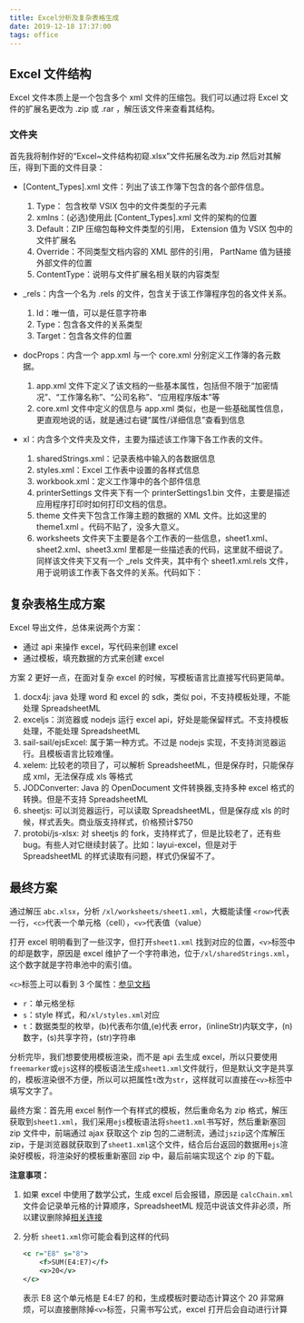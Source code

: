 ```yaml
---
title: Excel分析及复杂表格生成
date: 2019-12-18 17:37:00
tags: office
---
```


## Excel 文件结构

Excel 文件本质上是一个包含多个 xml 文件的压缩包。我们可以通过将 Excel 文件的扩展名更改为 .zip 或 .rar ，解压该文件来查看其结构。

### 文件夹

首先我将制作好的“Excel~文件结构初窥.xlsx”文件拓展名改为.zip 然后对其解压，得到下面的文件目录：

- [Content_Types].xml 文件：列出了该工作簿下包含的各个部件信息。

  1. Type： 包含枚举 VSIX 包中的文件类型的子元素
  2. xmlns：(必选)使用此 [Content_Types].xml 文件的架构的位置
  3. Default：ZIP 压缩包每种文件类型的引用， Extension 值为 VSIX 包中的文件扩展名
  4. Override：不同类型文档内容的 XML 部件的引用， PartName 值为链接外部文件的位置
  5. ContentType：说明与文件扩展名相关联的内容类型

- \_rels：内含一个名为 .rels 的文件，包含关于该工作簿程序包的各文件关系。

  1. Id：唯一值，可以是任意字符串
  2. Type：包含各文件的关系类型
  3. Target：包含各文件的位置

- docProps：内含一个 app.xml 与一个 core.xml 分别定义工作簿的各元数据。

  1. app.xml 文件下定义了该文档的一些基本属性，包括但不限于“加密情况”、“工作簿名称”、“公司名称”、“应用程序版本”等
  2. core.xml 文件中定义的信息与 app.xml 类似，也是一些基础属性信息，更直观地说的话，就是通过右键“属性/详细信息”查看到信息

- xl：内含多个文件夹及文件，主要为描述该工作簿下各工作表的文件。

  1. sharedStrings.xml：记录表格中输入的各数据信息
  2. styles.xml：Excel 工作表中设置的各样式信息
  3. workbook.xml：定义工作簿中的各个部件信息
  4. printerSettings 文件夹下有一个 printerSettings1.bin 文件，主要是描述应用程序打印时如何打印文档的信息。
  5. theme 文件夹下包含工作簿主题的数据的 XML 文件。比如这里的 theme1.xml 。代码不贴了，没多大意义。
  6. worksheets 文件夹下主要是各个工作表的一些信息，sheet1.xml、sheet2.xml、sheet3.xml 里都是一些描述表的代码，这里就不细说了。同样该文件夹下又有一个 \_rels 文件夹，其中有个 sheet1.xml.rels 文件，用于说明该工作表下各文件的关系。代码如下：

## 复杂表格生成方案

Excel 导出文件，总体来说两个方案：

- 通过 api 来操作 excel，写代码来创建 excel
- 通过模板，填充数据的方式来创建 excel

方案 2 更好一点，在面对复杂 excel 的时候，写模板语言比直接写代码更简单。

1. docx4j: java 处理 word 和 excel 的 sdk，类似 poi，不支持模板处理，不能处理 SpreadsheetML
2. exceljs：浏览器或 nodejs 运行 excel api，好处是能保留样式。不支持模板处理，不能处理 SpreadsheetML
3. sail-sail/ejsExcel: 属于第一种方式。不过是 nodejs 实现，不支持浏览器运行。且模板语言比较难懂。
4. xelem: 比较老的项目了，可以解析 SpreadsheetML，但是保存时，只能保存成 xml，无法保存成 xls 等格式
5. JODConverter: Java 的 OpenDocument 文件转换器,支持多种 excel 格式的转换。但是不支持 SpreadsheetML
6. sheetjs: 可以浏览器运行，可以读取 SpreadsheetML，但是保存成 xls 的时候，样式丢失。商业版支持样式，价格预计\$750
7. protobi/js-xlsx: 对 sheetjs 的 fork，支持样式了，但是比较老了，还有些 bug。有些人对它继续封装了。比如：layui-excel，但是对于 SpreadsheetML 的样式读取有问题，样式仍保留不了。

## 最终方案

通过解压 `abc.xlsx`，分析 `/xl/worksheets/sheet1.xml`，大概能读懂 `<row>`代表一行，`<c>`代表一个单元格（cell），`<v>`代表值（value）

打开 excel 明明看到了一些汉字，但打开`sheet1.xml` 找到对应的位置，`<v>`标签中的却是数字，原因是 excel 维护了一个字符串池，位于`/xl/sharedStrings.xml`，这个数字就是字符串池中的索引值。

`<c>`标签上可以看到 3 个属性：[参见文档](https://docs.microsoft.com/en-us/dotnet/api/documentformat.openxml.spreadsheet.cellvalues?view=openxml-2.8.1)

- `r`：单元格坐标
- `s`：style 样式，和`/xl/styles.xml`对应
- `t`：数据类型的枚举，(b)代表布尔值,(e)代表 error，(inlineStr)内联文字，(n)数字，(s)共享字符，(str)字符串

分析完毕，我们想要使用模板渲染，而不是 api 去生成 excel，所以只要使用`freemarker`或`ejs`这样的模板语法生成`sheet1.xml`文件就行，但是默认文字是共享的，模板渲染很不方便，所以可以把属性`t`改为`str`，这样就可以直接在`<v>`标签中填写文字了。

最终方案：首先用 excel 制作一个有样式的模板，然后重命名为 zip 格式，解压获取到`sheet1.xml`，我们采用`ejs`模板语法将`sheet1.xml`书写好，然后重新塞回 zip 文件中，前端通过 ajax 获取这个 zip 包的二进制流，通过`jszip`这个库解压 zip，于是浏览器就获取到了`sheet1.xml`这个文件，结合后台返回的数据用`ejs`渲染好模板，将渲染好的模板重新塞回 zip 中，最后前端实现这个 zip 的下载。

**注意事项：**

1. 如果 excel 中使用了数学公式，生成 excel 后会报错，原因是 `calcChain.xml` 文件会记录单元格的计算顺序，SpreadsheetML 规范中说该文件非必须，所以建议删除掉[相关连接](https://docs.microsoft.com/zh-cn/office/open-xml/working-with-the-calculation-chain)
2. 分析 `sheet1.xml`你可能会看到这样的代码

   ```xml
   <c r="E8" s="8">
       <f>SUM(E4:E7)</f>
       <v>20</v>
   </c>
   ```

   表示 E8 这个单元格是 E4:E7 的和，生成模板时要动态计算这个 20 非常麻烦，可以直接删除掉`<v>`标签，只需书写公式，excel 打开后会自动进行计算
